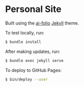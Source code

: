 # Personal Site
Built using the [ai-folio](https://github.com/alshedivat/al-folio) [Jekyll](https://jekyllrb.com/) theme.

To test locally, run:
```bash
$ bundle install
```

After making updates, run:
```bash
$ bundle exec jekyll serve
```

To deploy to GitHub Pages:
```bash
$ bin/deploy --user
```